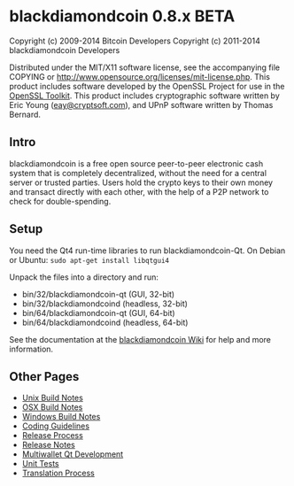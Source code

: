 blackdiamondcoin 0.8.x BETA
====================

Copyright (c) 2009-2014 Bitcoin Developers
Copyright (c) 2011-2014 blackdiamondcoin Developers

Distributed under the MIT/X11 software license, see the accompanying
file COPYING or http://www.opensource.org/licenses/mit-license.php.
This product includes software developed by the OpenSSL Project for use in the [OpenSSL Toolkit](http://www.openssl.org/). This product includes
cryptographic software written by Eric Young ([eay@cryptsoft.com](mailto:eay@cryptsoft.com)), and UPnP software written by Thomas Bernard.


Intro
---------------------
blackdiamondcoin is a free open source peer-to-peer electronic cash system that is
completely decentralized, without the need for a central server or trusted
parties.  Users hold the crypto keys to their own money and transact directly
with each other, with the help of a P2P network to check for double-spending.


Setup
---------------------
You need the Qt4 run-time libraries to run blackdiamondcoin-Qt. On Debian or Ubuntu:
	`sudo apt-get install libqtgui4`

Unpack the files into a directory and run:

- bin/32/blackdiamondcoin-qt (GUI, 32-bit)
- bin/32/blackdiamondcoind (headless, 32-bit)
- bin/64/blackdiamondcoin-qt (GUI, 64-bit)
- bin/64/blackdiamondcoind (headless, 64-bit)

See the documentation at the [blackdiamondcoin Wiki](http://blackdiamondcoin.info)
for help and more information.


Other Pages
---------------------
- [Unix Build Notes](build-unix.md)
- [OSX Build Notes](build-osx.md)
- [Windows Build Notes](build-msw.md)
- [Coding Guidelines](coding.md)
- [Release Process](release-process.md)
- [Release Notes](release-notes.md)
- [Multiwallet Qt Development](multiwallet-qt.md)
- [Unit Tests](unit-tests.md)
- [Translation Process](translation_process.md)
